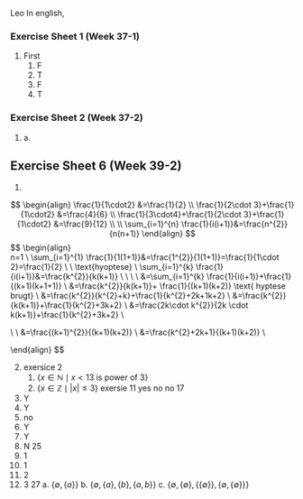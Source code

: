 Leo
In english, 

### Exercise Sheet 1 (Week 37-1)
1. First
	1. F
	2. T
	3.  F
	4. T


### Exercise Sheet 2 (Week 37-2)
1.  
    a.  

## Exercise Sheet 6 (Week 39-2)
1.
$$
\begin{align}
\frac{1}{1\cdot2} &=\frac{1}{2} \\
\frac{1}{2\cdot 3}+\frac{1}{1\cdot2} &=\frac{4}{6} \\
\frac{1}{3\cdot4}+\frac{1}{2\cdot 3}+\frac{1}{1\cdot2} &=\frac{9}{12} \\
 \\
\sum_{i=1}^{n} \frac{1}{i(i+1)}&=\frac{n^{2}}{n(n+1)}
\end{align}
$$
$$
\begin{align}  
n=1 \\
\sum_{i=1}^{1} \frac{1}{1(1+1)}&=\frac{1^{2}}{1(1+1)}=\frac{1}{1\cdot 2}=\frac{1}{2} \\
 \\
\text{hyoptese} \\
\sum_{i=1}^{k} \frac{1}{i(i+1)}&=\frac{k^{2}}{k(k+1)} \\
 \\
 \\ \\
&=\sum_{i=1}^{k} \frac{1}{i(i+1)}+\frac{1}{(k+1)(k+1+1)} \\
&=\frac{k^{2}}{k(k+1)}+ \frac{1}{(k+1)(k+2)} \text{ hyptese brugt} \\
&=\frac{k^{2}}{k^{2}+k}+\frac{1}{k^{2}+2k+1k+2} \\
&=\frac{k^{2}}{k(k+1)}+\frac{1}{k^{2}+3k+2} \\
&=\frac{2k\cdot k^{2}}{2k \cdot k(k+1)}+\frac{1}{k^{2}+3k+2} \\ 


\\ \\
&=\frac{(k+1)^{2}}{(k+1)(k+2)} \\
&=\frac{k^{2}+2k+1}{(k+1)(k+2)} \\

\end{align}
$$



2.  exersice 2
	1. $\{x \in \mathbb{N}\mid x < 13 \text{ is power of 3}\}$
	2. $\{x \in \mathbb{Z} \mid |x|\leq 3 \}$
	 exersie 11
	  yes
	  no
	  no
17
3. Y
4. Y
5. no
6. Y
7. Y
8. N
25
9. 1
10. 1
11. 2
12. 3
27
a. $\{\emptyset, \{a\}\}$
b. $\{\emptyset, \{a\},\{b\},\{a,b\}\}$
c. $\{\emptyset, \{\emptyset\},\{\{\emptyset\}\},\{\emptyset,\{\emptyset\}\}\}$
